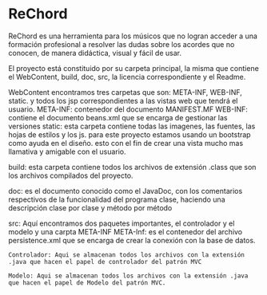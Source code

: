 # ReChord
ReChord es una herramienta para los músicos que no logran acceder a una formación profesional a resolver las dudas sobre los acordes que no conocen, de manera didáctica, visual y fácil de usar.​

El proyecto está constituido por su carpeta principal, la misma que contiene el WebContent, build, doc, src, la licencia correspondiente y el Readme.

  WebContent encontramos tres carpetas que son: META-INF, WEB-INF, static. y todos los jsp correspondientes a las vistas web   que tendrá el usuario.
    META-INF: contenedor del documento MANIFEST.MF
    WEB-INF: contiene el documento beans.xml que se encarga de gestionar las versiones
    static: esta carpeta contiene todas las imagenes, las fuentes, las hojas de estilos y los js.
      para este proyecto estamos usando un bootstrap como ayuda en el diseño. esto con el fin de crear una vista mucho mas         llamativa y amigable con el usuario.
      
  build: esta carpeta contiene todos los archivos de extensión .class que son los archivos compilados del proyecto.
    
  doc: es el documento conocido como el JavaDoc, con los comentarios respectivos de la funcionalidad del programa clase,       haciendo una descripción clase por clase y método por método
  
  src: Aquí encontramos dos paquetes importantes, el controlador y el modelo y una carpta META-INF
    META-Inf: es el contenedor del archivo persistence.xml que se encarga de crear la conexión con la base de datos.
    
    Controlador: Aqui se almacenan todos los archivos con la extensión .java que hacen el papel de controlador del patrón MVC
    
    Modelo: Aqui se almacenan todos los archivos con la extensión .java que hacen el papel de Modelo del patrón MVC.
